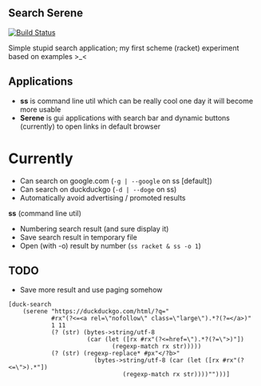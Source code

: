 Search Serene
-------------

[![Build Status](https://travis-ci.org/Heather/Serene.png?branch=master)](https://travis-ci.org/Heather/Serene)

Simple stupid search application; my first scheme (racket) experiment based on examples >_<

Applications
------------

 - <b>ss</b> is command line util which can be really cool one day it will become more usable
 - <b>Serene</b> is gui applications with search bar and dynamic buttons (currently) to open links in default browser

Currently
=========

 - Can search on google.com (`-g | --google` on ss [default])
 - Can search on duckduckgo (`-d | --doge` on ss)
 - Automatically avoid advertising / promoted results

<b>ss</b> (command line util)

 - Numbering search result (and sure display it)
 - Save search result in temporary file
 - Open (with -o) result by number (`ss racket & ss -o 1`)

TODO
----

 - Save more result and use paging somehow
 
``` racket
[duck-search 
    (serene "https://duckduckgo.com/html/?q="
            #rx"(?<=<a rel=\"nofollow\" class=\"large\").*?(?=</a>)"
            1 11
            (? (str) (bytes->string/utf-8 
                      (car (let ([rx #rx"(?<=href=\").*?(?=\">)"])
                             (regexp-match rx str)))))
            (? (str) (regexp-replace* #px"</?b>" 
                        (bytes->string/utf-8 (car (let ([rx #rx"(?<=\">).*"])
                                (regexp-match rx str))))"")))]
```

